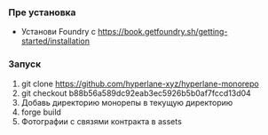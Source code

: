 ### Пре установка 
- Установи Foundry с https://book.getfoundry.sh/getting-started/installation
### Запуск
1) git clone https://github.com/hyperlane-xyz/hyperlane-monorepo
2) git checkout b88b56a589dc92eab3ec5926b5b0af7fccd13d04
3) Добавь директорию монорепы в текущую директорию
4) forge build
5) Фотографии с связями контракта в assets
